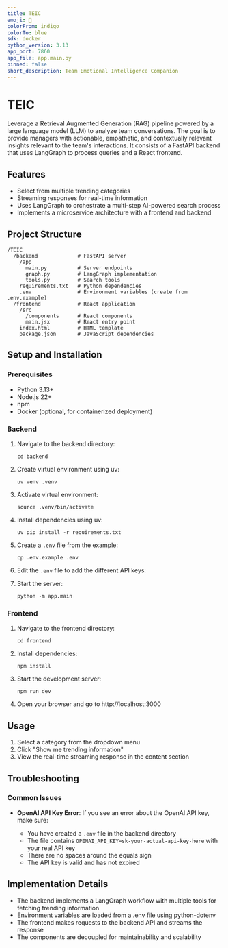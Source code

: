 ```yaml
---
title: TEIC
emoji: 🤖
colorFrom: indigo
colorTo: blue
sdk: docker
python_version: 3.13
app_port: 7860
app_file: app.main.py
pinned: false
short_description: Team Emotional Intelligence Companion
---
```


# TEIC

Leverage a Retrieval Augmented Generation (RAG) pipeline powered by a large language model (LLM) to analyze team conversations. The goal is to provide managers with actionable, empathetic, and contextually relevant insights relevant to the team's interactions. It consists of a FastAPI backend that uses LangGraph to process queries and a React frontend.

## Features

- Select from multiple trending categories
- Streaming responses for real-time information
- Uses LangGraph to orchestrate a multi-step AI-powered search process
- Implements a microservice architecture with a frontend and backend

## Project Structure

```
/TEIC
  /backend             # FastAPI server
    /app
      main.py          # Server endpoints
      graph.py         # LangGraph implementation
      tools.py         # Search tools
    requirements.txt   # Python dependencies
    .env               # Environment variables (create from .env.example)
  /frontend            # React application
    /src
      /components      # React components
      main.jsx         # React entry point
    index.html         # HTML template
    package.json       # JavaScript dependencies
```

## Setup and Installation

### Prerequisites

- Python 3.13+
- Node.js 22+
- npm
- Docker (optional, for containerized deployment)

### Backend

1. Navigate to the backend directory:

   ```
   cd backend
   ```

2. Create virtual environment using uv:

   ```
   uv venv .venv
   ```

3. Activate virtual environment:

   ```
   source .venv/bin/activate
   ```

4. Install dependencies using uv:

   ```
   uv pip install -r requirements.txt
   ```

5. Create a `.env` file from the example:

   ```
   cp .env.example .env
   ```

6. Edit the `.env` file to add the different API keys:

7. Start the server:
   ```
   python -m app.main
   ```

### Frontend

1. Navigate to the frontend directory:

   ```
   cd frontend
   ```

2. Install dependencies:

   ```
   npm install
   ```

3. Start the development server:

   ```
   npm run dev
   ```

4. Open your browser and go to http://localhost:3000

## Usage

1. Select a category from the dropdown menu
2. Click "Show me trending information"
3. View the real-time streaming response in the content section

## Troubleshooting

### Common Issues

- **OpenAI API Key Error**: If you see an error about the OpenAI API key, make sure:

  - You have created a `.env` file in the backend directory
  - The file contains `OPENAI_API_KEY=sk-your-actual-api-key-here` with your real API key
  - There are no spaces around the equals sign
  - The API key is valid and has not expired

## Implementation Details

- The backend implements a LangGraph workflow with multiple tools for fetching trending information
- Environment variables are loaded from a .env file using python-dotenv
- The frontend makes requests to the backend API and streams the response
- The components are decoupled for maintainability and scalability
